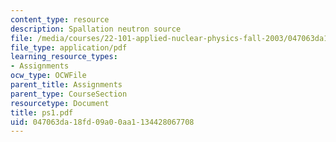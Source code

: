 ```yaml
---
content_type: resource
description: Spallation neutron source
file: /media/courses/22-101-applied-nuclear-physics-fall-2003/047063da18fd09a00aa1134428067708_ps1.pdf
file_type: application/pdf
learning_resource_types:
- Assignments
ocw_type: OCWFile
parent_title: Assignments
parent_type: CourseSection
resourcetype: Document
title: ps1.pdf
uid: 047063da-18fd-09a0-0aa1-134428067708
---
```

